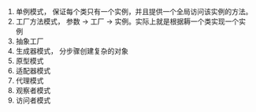 1. 单例模式， 保证每个类只有一个实例，并且提供一个全局访问该实例的方法。
2. 工厂方法模式， 参数 -> 工厂 -> 实例。实际上就是根据耨一个类实现一个实例
3. 抽象工厂
4. 生成器模式， 分步骤创建复杂的对象
5. 原型模式
6. 适配器模式
7. 代理模式
8. 观察者模式
9. 访问者模式